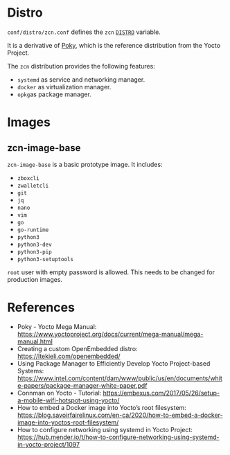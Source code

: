 # Distro

`conf/distro/zcn.conf` defines the `zcn` [`DISTRO`](https://www.yoctoproject.org/docs/current/mega-manual/mega-manual.html#var-DISTRO) variable.

It is a derivative of [Poky](https://www.yoctoproject.org/software-item/poky/), which is the reference distribution from the Yocto Project.

The `zcn` distribution provides the following features:
- `systemd` as service and networking manager.
- `docker` as virtualization manager.
- `opkg`as package manager.

# Images

## zcn-image-base

`zcn-image-base` is a basic prototype image. It includes:
- `zboxcli`
- `zwalletcli`
- `git`
- `jq`
- `nano`
- `vim`
- `go`
- `go-runtime`
- `python3`
- `python3-dev`
- `python3-pip`
- `python3-setuptools`

`root` user with empty password is allowed. This needs to be changed for production images.

# References

- Poky - Yocto Mega Manual: https://www.yoctoproject.org/docs/current/mega-manual/mega-manual.html
- Creating a custom OpenEmbedded distro: https://ltekieli.com/openembedded/
- Using Package Manager to Efficiently Develop Yocto Project-based Systems: https://www.intel.com/content/dam/www/public/us/en/documents/white-papers/package-manager-white-paper.pdf
- Connman on Yocto - Tutorial: https://embexus.com/2017/05/26/setup-a-mobile-wifi-hotspot-using-yocto/
- How to embed a Docker image into Yocto’s root filesystem: https://blog.savoirfairelinux.com/en-ca/2020/how-to-embed-a-docker-image-into-yoctos-root-filesystem/
- How to configure networking using systemd in Yocto Project: https://hub.mender.io/t/how-to-configure-networking-using-systemd-in-yocto-project/1097
